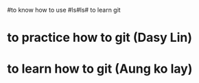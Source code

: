 #to know how to use #ls#ls# to learn git
# to practice how to git (Dasy Lin)
# to learn how to git (Aung ko lay)
